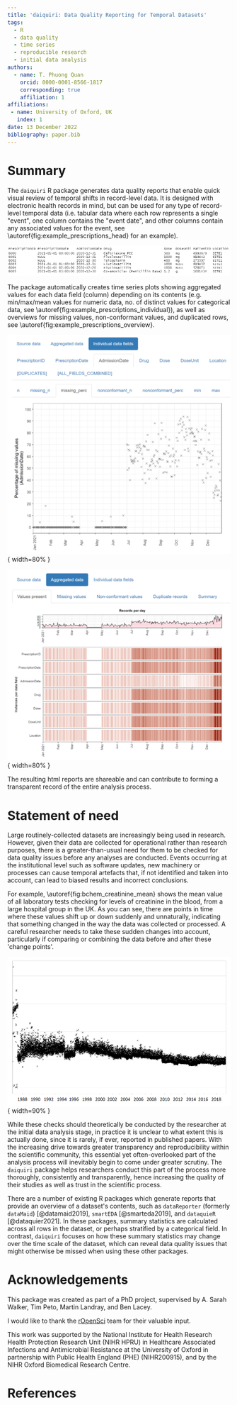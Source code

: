 ```yaml
---
title: 'daiquiri: Data Quality Reporting for Temporal Datasets'
tags:
  - R
  - data quality
  - time series
  - reproducible research
  - initial data analysis
authors:
  - name: T. Phuong Quan
    orcid: 0000-0001-8566-1817
    corresponding: true
    affiliation: 1
affiliations:
 - name: University of Oxford, UK
   index: 1
date: 13 December 2022
bibliography: paper.bib
---
```


# Summary

The `daiquiri` R package generates data quality reports that enable quick visual
review of temporal shifts in record-level data. It is designed with electronic
health records in mind, but can be used for any type of record-level temporal
data (i.e. tabular data where each row represents a single "event", one column
contains the "event date", and other columns contain any associated values for
the event, see \autoref{fig:example_prescriptions_head} for an example).

![Example dataset containing information on antibiotic prescriptions.\label{fig:example_prescriptions_head}](example_prescriptions_head.png)

The package automatically creates time series plots showing aggregated values
for each data field (column) depending on its contents (e.g. min/max/mean values
for numeric data, no. of distinct values for categorical data, see
\autoref{fig:example_prescriptions_individual}), as well as
overviews for missing values, non-conformant values, and duplicated rows, see
\autoref{fig:example_prescriptions_overview}.

![Screenshot showing percentage of missing values per day, for the AdmissionDate field of the example dataset. \label{fig:example_prescriptions_individual}](example_prescriptions_admdate_missing_perc.png){ width=80% }

![Screenshot showing number of values present per day, across all fields of the example dataset. \label{fig:example_prescriptions_overview}](example_prescriptions_aggregated_valuespresent.png){ width=80% }

The resulting html reports are shareable and can contribute to forming a
transparent record of the entire analysis process.

# Statement of need

Large routinely-collected datasets are increasingly being used in research.
However, given their data are collected for operational rather than research
purposes, there is a greater-than-usual need for them to be checked for data
quality issues before any analyses are conducted. Events occurring at the
institutional level such as software updates, new machinery or processes can
cause temporal artefacts that, if not identified and taken into account, can
lead to biased results and incorrect conclusions.

For example,
\autoref{fig:bchem_creatinine_mean} shows the mean value of all
laboratory tests checking for levels of creatinine in the blood, from a large
hospital group in the UK. As you can see, there are points in time where these
values shift up or down suddenly and unnaturally, indicating that something
changed in the way the data was collected or processed. A careful researcher
needs to take these sudden changes into account, particularly if comparing or
combining the data before and after these 'change points'.

![The mean value per day, of all laboratory tests checking for levels of creatinine in the blood. \label{fig:bchem_creatinine_mean}](bchem_creatinine_day_Value_mean.png){ width=90% }

While these checks should theoretically be conducted by the researcher at the
initial data analysis stage, in practice it is unclear to what extent this is
actually done, since it is rarely, if ever, reported in published papers. With
the increasing drive towards greater transparency and reproducibility within the
scientific community, this essential yet often-overlooked part of the analysis
process will inevitably begin to come under greater scrutiny. The `daiquiri`
package helps researchers conduct this part of the process more thoroughly,
consistently and transparently, hence increasing the quality of their studies as
well as trust in the scientific process.

There are a number of existing R packages which generate reports that provide an
overview of a dataset's contents, such as `dataReporter` (formerly `dataMaid`)
[@datamaid2019], `smartEDA` [@smarteda2019], and `dataquieR` [@dataquier2021]. 
In these packages, summary statistics are calculated
across all rows in the dataset, or perhaps stratified by a categorical field. In
contrast, `daiquiri` focuses on how these summary statistics may change over the
time scale of the dataset, which can reveal data quality issues that might otherwise be
missed when using these other packages.

# Acknowledgements

This package was created as part of a PhD project, supervised by A. Sarah Walker, Tim Peto, Martin Landray, and Ben Lacey.

I would like to thank the [rOpenSci](https://ropensci.org/) team for their valuable input.

This work was supported by the National Institute for Health Research Health Protection Research Unit (NIHR HPRU) in Healthcare Associated Infections and Antimicrobial Resistance at the University of Oxford in partnership with Public Health England (PHE) (NIHR200915), and by the NIHR Oxford Biomedical Research Centre. 

# References
